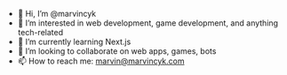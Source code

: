 - 👋 Hi, I’m @marvincyk
- 👀 I’m interested in web development, game development, and anything tech-related
- 🌱 I’m currently learning Next.js
- 💞️ I’m looking to collaborate on web apps, games, bots
- 📫 How to reach me: marvin@marvincyk.com

<!---
marvincyk/marvincyk is a ✨ special ✨ repository because its `README.md` (this file) appears on your GitHub profile.
You can click the Preview link to take a look at your changes.
--->
